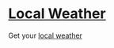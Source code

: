 # [Local Weather](http://zer0rei.github.io/weather/)

Get your [local weather](http://zer0rei.github.io/weather/)
